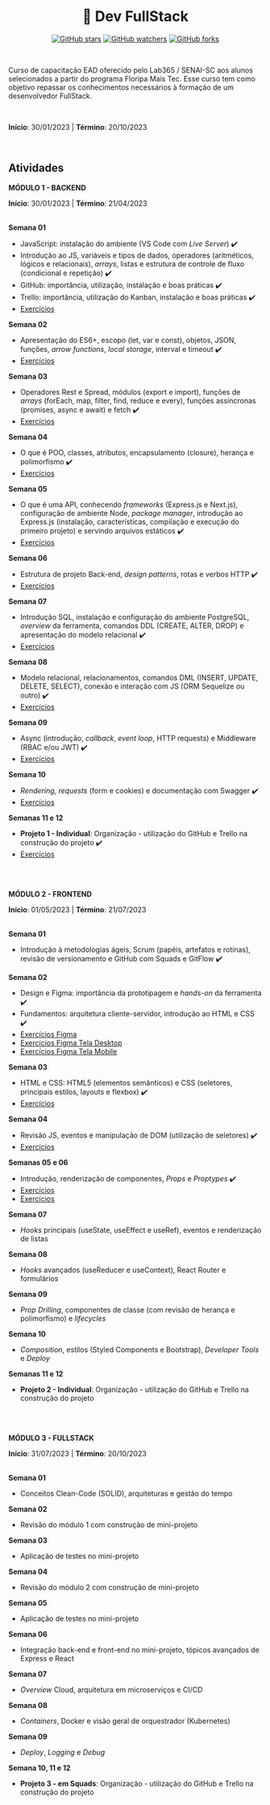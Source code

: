 <h1 align="center"> 📝 Dev FullStack </h1>

<div align="center">

[![GitHub stars](https://img.shields.io/github/stars/biachristie/lab365-fullstack.svg?style=social&label=Star&maxAge=2592000)](https://github.com/biachristie/lab365-fullstack/stargazers)
[![GitHub watchers](https://img.shields.io/github/watchers/biachristie/lab365-fullstack.svg?style=social&label=Watch&maxAge=2592000)](https://github.com/biachristie/lab365-fullstack/watchers)
[![GitHub forks](https://img.shields.io/github/forks/biachristie/lab365-fullstack.svg?style=social&label=Fork&maxAge=2592000)](https://github.com/biachristie/lab365-fullstack/network/members)

</div>
<br>


Curso de capacitação EAD oferecido pelo Lab365 / SENAI-SC aos alunos selecionados a partir do programa Floripa Mais Tec. Esse curso tem como objetivo repassar os conhecimentos necessários à formação de um desenvolvedor FullStack.

<br>

**Início**: 30/01/2023 | **Término**: 20/10/2023

<br>

## Atividades

**MÓDULO 1 - BACKEND** 

**Início**: 30/01/2023 | **Término**: 21/04/2023
<br>
<br>

**Semana 01**

* JavaScript: instalação do ambiente (VS Code com *Live Server*) ✔️
* Introdução ao JS, variáveis e tipos de dados, operadores (aritméticos, lógicos e relacionais), *arrays*, listas e estrutura de controle de fluxo (condicional e repetição) ✔️
* GitHub: importância, utilização, instalação e boas práticas ✔️
* Trello: importância, utilização do Kanban, instalação e boas práticas ✔️
* [Exercícios](https://github.com/biachristie/lab365-fullstack/tree/main/Modulo01/Semana01)

**Semana 02**

* Apresentação do ES6+, escopo (let, var e const), objetos, JSON, funções, *arrow functions*, *local storage*, interval e timeout ✔️
* [Exercícios](https://github.com/biachristie/lab365-fullstack/tree/main/Modulo01/Semana02)

**Semana 03**

* Operadores Rest e Spread, módulos (export e import), funções de *arrays* (forEach, map, filter, find, reduce e every), funções assíncronas (promises, async e await) e fetch ✔️
* [Exercícios](https://github.com/biachristie/lab365-fullstack/tree/main/Modulo01/Semana03)

**Semana 04**

* O que é POO, classes, atributos, encapsulamento (closure), herança e polimorfismo ✔️
* [Exercícios](https://github.com/biachristie/lab365-fullstack/tree/main/Modulo01/Semana04)

**Semana 05**

* O que é uma API, conhecendo *frameworks* (Express.js e Next.js), configuração de ambiente Node, *package manager*, introdução ao Express.js (instalação, características, compilação e execução do primeiro projeto) e servindo arquivos estáticos ✔️
* [Exercícios](https://github.com/biachristie/lab365-fullstack/tree/main/Modulo01/Semana05)

**Semana 06**

* Estrutura de projeto Back-end, *design patterns*, rotas e verbos HTTP ✔️
* [Exercícios](https://github.com/biachristie/lab365-fullstack/tree/main/Modulo01/Semana06)

**Semana 07**

* Introdução SQL, instalação e configuração do ambiente PostgreSQL, *overview* da ferramenta, comandos DDL (CREATE, ALTER, DROP) e apresentação do modelo relacional ✔️
* [Exercícios](https://github.com/biachristie/lab365-fullstack/tree/main/Modulo01/Semana07)

**Semana 08**

* Modelo relacional, relacionamentos, comandos DML (INSERT, UPDATE, DELETE, SELECT), conexão e interação com JS (ORM Sequelize ou outro) ✔️
* [Exercícios](https://github.com/biachristie/lab365-fullstack/tree/main/Modulo01/Semana08)

**Semana 09**

* Async (introdução, *callback*, *event loop*, HTTP requests) e Middleware (RBAC e/ou JWT) ✔️
* [Exercícios](https://github.com/biachristie/lab365-fullstack/tree/main/Modulo01/Semana09_10)

**Semana 10**

* *Rendering*, *requests* (form e cookies) e documentação com Swagger ✔️
* [Exercícios](https://github.com/biachristie/lab365-fullstack/tree/main/Modulo01/Semana09_10)

**Semanas 11 e 12**

* **Projeto 1 - Individual**: Organização - utilização do GitHub e Trello na construção do projeto ✔️
* [Exercícios](https://github.com/biachristie/node-js-sante-api)

<br>
<br>

**MÓDULO 2 - FRONTEND**

**Início**: 01/05/2023 | **Término**: 21/07/2023
<br>
<br>

**Semana 01**

* Introdução à metodologias ágeis, Scrum (papéis, artefatos e rotinas), revisão de versionamento e GitHub com Squads e GitFlow ✔️

**Semana 02**

* Design e Figma: importância da prototipagem e *hands-on* da ferramenta ✔️
* Fundamentos: arquitetura cliente-servidor, introdução ao HTML e CSS ✔️
* [Exercícios Figma](https://www.figma.com/file/ulwQazF6QqIYNEHJgTg7Ie/Exercicio?type=design&node-id=6%3A89&t=0DoKK8IX04qrIJkS-1)
* [Exercícios Figma Tela Desktop](https://www.figma.com/proto/ulwQazF6QqIYNEHJgTg7Ie/Exercicio?page-id=6%3A89&type=design&node-id=6-92&viewport=382%2C-233%2C1&scaling=scale-down&starting-point-node-id=6%3A113)
* [Exercícios Figma Tela Mobile](https://www.figma.com/proto/ulwQazF6QqIYNEHJgTg7Ie/Exercicio?page-id=6%3A158&type=design&node-id=6-165&viewport=1007%2C1130%2C1&scaling=scale-down&starting-point-node-id=6%3A165)

**Semana 03**

* HTML e CSS: HTML5 (elementos semânticos) e CSS (seletores, principais estilos, layouts e flexbox) ✔️
* [Exercícios](https://github.com/biachristie/lab365-fullstack/tree/main/Modulo02/Semana03)

**Semana 04**

* Revisão JS, eventos e manipulação de DOM (utilização de seletores) ✔️
* [Exercícios](https://github.com/biachristie/lab365-fullstack/tree/main/Modulo02/Semana04)

**Semanas 05 e 06**

* Introdução, renderização de componentes, *Props* e *Proptypes* ✔️
* [Exercícios](https://github.com/biachristie/lab365-fullstack/tree/main/Modulo02/Semana05)
* [Exercícios](https://github.com/biachristie/lab365-fullstack/tree/main/Modulo02/Semana06)

**Semana 07**

* *Hooks* principais (useState, useEffect e useRef), eventos e renderização de listas

**Semana 08**

* *Hooks* avançados (useReducer e useContext), React Router e formulários

**Semana 09**

* *Prop Drilling*, componentes de classe (com revisão de herança e polimorfismo) e *lifecycles*

**Semana 10**

* *Composition*, estilos (Styled Components e Bootstrap), *Developer Tools* e *Deploy*

**Semanas 11 e 12**

* **Projeto 2 - Individual**: Organização - utilização do GitHub e Trello na construção do projeto

<br>
<br>

**MÓDULO 3 - FULLSTACK**

**Início**: 31/07/2023 | **Término**: 20/10/2023
<br>
<br>

**Semana 01**

* Conceitos Clean-Code (SOLID), arquiteturas e gestão do tempo

**Semana 02**

* Revisão do módulo 1 com construção de mini-projeto

**Semana 03**

* Aplicação de testes no mini-projeto

**Semana 04**

* Revisão do módulo 2 com construção de mini-projeto

**Semana 05**

* Aplicação de testes no mini-projeto

**Semana 06**

* Integração back-end e front-end no mini-projeto, tópicos avançados de Express e React

**Semana 07**

* *Overview* Cloud, arquitetura em microserviços e CI/CD

**Semana 08**

* *Containers*, Docker e visão geral de orquestrador (Kubernetes)

**Semana 09**

* *Deploy*, *Logging* e *Debug*

**Semana 10, 11 e 12**

* **Projeto 3 - em Squads**: Organização - utilização do GitHub e Trello na construção do projeto
